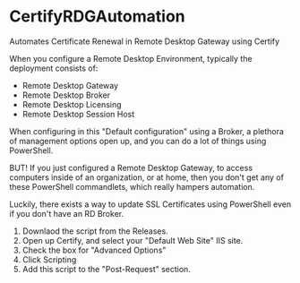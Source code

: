 # CertifyRDGAutomation
Automates Certificate Renewal in Remote Desktop Gateway using Certify

When you configure a Remote Desktop Environment, typically the deployment consists of:
- Remote Desktop Gateway
- Remote Desktop Broker
- Remote Desktop Licensing
- Remote Desktop Session Host

When configuring in this "Default configuration" using a Broker, a plethora of management options open up, and you can do a lot of things using PowerShell.

BUT! If you just configured a Remote Desktop Gateway, to access computers inside of an organization, or at home, then you don't get any of these PowerShell commandlets, which really hampers automation.

Luckily, there exists a way to update SSL Certificates using PowerShell even if you don't have an RD Broker. 

1) Downlaod the script from the Releases.
2) Open up Certify, and select your "Default Web Site" IIS site. 
3) Check the box for "Advanced Options"
4) Click Scripting
5) Add this script to the "Post-Request" section. 


